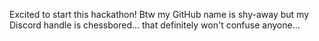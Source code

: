 Excited to start this hackathon! Btw my GitHub name is shy-away but my Discord handle is chessbored... that definitely won't confuse anyone...